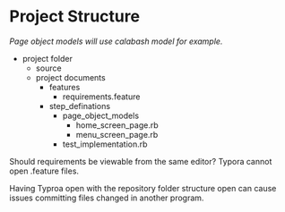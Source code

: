 # Project Structure

*Page object models will use calabash model for example.*

- project folder
  - source
  - project documents
    - features
      - requirements.feature
    - step_definations
      - page_object_models
        - home_screen_page.rb
        - menu_screen_page.rb
      - test_implementation.rb

Should requirements be viewable from the same editor? Typora cannot open .feature files.

Having Typroa open with the repository folder structure open can cause issues committing files changed in another program.